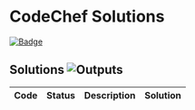 # CodeChef Solutions

[![Badge](https://cp-logo.vercel.app/codechef/matjazmav)](https://www.codechef.com/users/matjazmav)

## Solutions ![Outputs](https://github.com/matjazmav/codechef/workflows/Outputs/badge.svg)
| Code | Status | Description | Solution |
| ---- | ------ | ----------- | -------- |
